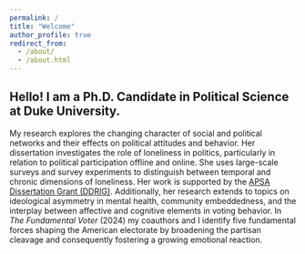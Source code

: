 ```yaml
---
permalink: /
title: "Welcome"
author_profile: true
redirect_from: 
  - /about/
  - /about.html
---
```


Hello! I am a Ph.D. Candidate in Political Science at Duke University.
------

My research explores the changing character of social and political networks and their effects on political attitudes and behavior. Her dissertation investigates the role of loneliness in politics, particularly in relation to political participation offline and online. She uses large-scale surveys and survey experiments to distinguish between temporal and chronic dimensions of loneliness. Her work is supported by the [APSA Dissertation Grant (DDRIG)](https://politicalsciencenow.com/meet-suhyen-bae-2023-apsa-doctoral-dissertation-research-improvement-grantee/). Additionally, her research extends to topics on ideological asymmetry in mental health, community embeddedness, and the interplay between affective and cognitive elements in voting behavior. In <i>The Fundamental Voter</i> (2024) my coauthors and I identify five fundamental forces shaping the American electorate by broadening the partisan cleavage and consequently fostering a growing emotional reaction. 
